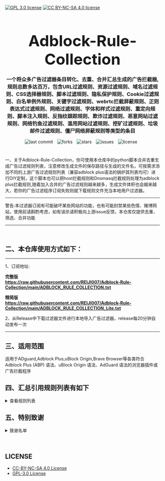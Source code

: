 [![GPL 3.0 license](https://img.shields.io/badge/License-GPL%20v3-blue.svg)](https://github.com/REIJI007/Adblock-Rule-Collection/blob/main/LICENSE-GPL3.0)
[![CC BY-NC-SA 4.0 license](https://img.shields.io/badge/License-CC%20BY--NC--SA%204.0-lightgrey.svg)](https://github.com/REIJI007/Adblock-Rule-Collection/blob/main/LICENSE-CC%20BY-NC-SA%204.0)
<!-- 居中的大标题 -->
<h1 align="center" style="font-size: 50px; margin-bottom: 20px;">Adblock-Rule-Collection</h1>

<!-- 居中的副标题 -->
<h3 align="center" >一个将众多广告过滤器条目转化、去重、合并汇总生成的广告拦截器,规则总数多达百万，包含URL过滤规则、资源过滤规则、域名过滤规则、CSS选择器规则、脚本过滤规则、隐私保护规则、Cookie过滤规则、白名单例外规则、关键字过滤规则、webrtc拦截屏蔽规则、正则表达式过滤规则、网络过滤规则、字体和样式过滤规则、重定向规则、脚本注入规则、反指纹跟踪规则、欺诈过滤规则、恶意网站过滤规则、网络钓鱼过滤规则、滥用网站过滤规则、挖矿过滤规则、垃圾邮件过滤规则、僵尸网络屏蔽规则等类型的条目</h3>

<!-- 徽章（根据需要调整） -->
<p align="center" style="margin-bottom: 40px;">
    <img src="https://img.shields.io/badge/last%20commit-today-brightgreen" alt="last commit" style="margin-right: 10px;">
    <img src="https://img.shields.io/github/forks/REIJI007/Adblock-Rule-Collection" alt="forks" style="margin-right: 10px;">
    <img src="https://img.shields.io/github/stars/REIJI007/Adblock-Rule-Collection" alt="stars" style="margin-right: 10px;">
    <img src="https://img.shields.io/github/issues/REIJI007/Adblock-Rule-Collection" alt="issues" style="margin-right: 10px;">
    <img src="https://img.shields.io/github/license/REIJI007/Adblock-Rule-Collection" alt="license" style="margin-right: 10px;">
</p>


 一、关于Adblock-Rule-Collection，你可使用本仓库中的python脚本合并去重生成广告过滤规则列表，注意修改生成文件的保存路径与生成的文件名，可按需求添加不同的上游广告过滤规则列表（兼容adblock plus语法的锅炉其列表均可）进行DIY定制，这个脚本也可以把host拦截规则和Dnsmasq拦截规则处理为adblock plus拦截规则,随着加入合并的广告过滤规则越来越多，生成文件体积也会越来越大，若你的广告过滤程序订阅失败则就下载规则文件充当本地用户过滤器。

<hr>

 警告:本过滤器订阅有可能破坏某些网站的功能，也有可能封禁某些色情、赌博网站，使用前请斟酌考虑，如有误杀请积极向上游issue反馈，本仓库仅提供去重、筛选、合并功能

<hr>
<br>

## 二、本仓库使用方式如下：

<hr> 
1、订阅地址: 

**完整版** <br>
**https://raw.githubusercontent.com/REIJI007/Adblock-Rule-Collection/main/ADBLOCK_RULE_COLLECTION.txt** <br>

**精简版** <br>
**https://raw.githubusercontent.com/REIJI007/Adblock-Rule-Collection/main/ADBLOCK_RULE_COLLECTION_Lite.txt** <br>

2、从Release中下载过滤器文件进行本地导入广告过滤器，release每20分钟自动发布一次
<hr>


## 三、适用范围
适用于ADguard,Adblock Plus,uBlock Origin,Brave Browser等各类符合Adblock Plus (ABP) 语法、uBlock Origin 语法、AdGuard 语法的浏览器插件或广告拦截程序
<br>


## 四、汇总引用规则列表有如下
<details>
  <summary>查看规则列表</summary>

1. [Anti-ad for AdGuard](https://anti-ad.net/adguard.txt)  
2. [Anti-ad EasyList](https://anti-ad.net/easylist.txt)  
3. [OISD Big List](https://big.oisd.nl)  
4. [EasyList](https://easylist.to/easylist/easylist.txt)  
5. [EasyList AdServers](https://raw.githubusercontent.com/easylist/easylist/master/easylist/easylist_adservers.txt)  
6. [EasyList ThirdParty Servers](https://raw.githubusercontent.com/easylist/easylist/master/easylist/easylist_thirdparty.txt)  
7. [EasyList AdServers Popup](https://raw.githubusercontent.com/easylist/easylist/master/easylist/easylist_adservers_popup.txt)  
8. [EasyList ThirdParty Popup](https://raw.githubusercontent.com/easylist/easylist/master/easylist/easylist_thirdparty_popup.txt)  
9. [EasyList AllowList](https://raw.githubusercontent.com/easylist/easylist/master/easylist/easylist_allowlist.txt)  
10. [EasyList AllowList Dimensions](https://raw.githubusercontent.com/easylist/easylist/master/easylist/easylist_allowlist_dimensions.txt)  
11. [EasyList AllowList General Hide](https://raw.githubusercontent.com/easylist/easylist/master/easylist/easylist_allowlist_general_hide.txt)  
12. [EasyList AllowList Popup](https://raw.githubusercontent.com/easylist/easylist/master/easylist/easylist_allowlist_popup.txt)  
13. [EasyList General Block](https://raw.githubusercontent.com/easylist/easylist/master/easylist/easylist_general_block.txt)  
14. [EasyList General Block Popup](https://raw.githubusercontent.com/easylist/easylist/master/easylist/easylist_general_block_popup.txt)  
15. [EasyList General Hide](https://raw.githubusercontent.com/easylist/easylist/master/easylist/easylist_general_hide.txt)  
16. [EasyPrivacy](https://easylist.to/easylist/easyprivacy.txt)  
17. [EasyPrivacy AllowList](https://raw.githubusercontent.com/easylist/easylist/master/easyprivacy/easyprivacy_allowlist.txt)  
18. [EasyPrivacy AllowList International](https://raw.githubusercontent.com/easylist/easylist/master/easyprivacy/easyprivacy_allowlist_international.txt)  
19. [EasyPrivacy General](https://raw.githubusercontent.com/easylist/easylist/master/easyprivacy/easyprivacy_general.txt)  
20. [EasyPrivacy General EmailTrackers](https://raw.githubusercontent.com/easylist/easylist/master/easyprivacy/easyprivacy_general_emailtrackers.txt)  
21. [EasyPrivacy Third-Party](https://raw.githubusercontent.com/easylist/easylist/master/easyprivacy/easyprivacy_thirdparty.txt)  
22. [EasyPrivacy Third-Party International](https://raw.githubusercontent.com/easylist/easylist/master/easyprivacy/easyprivacy_thirdparty_international.txt)  
23. [EasyPrivacy TrackingServers](https://raw.githubusercontent.com/easylist/easylist/master/easyprivacy/easyprivacy_trackingservers.txt)  
24. [EasyPrivacy TrackingServers ThirdParty](https://raw.githubusercontent.com/easylist/easylist/master/easyprivacy/easyprivacy_trackingservers_thirdparty.txt)  
25. [EasyPrivacy TrackingServers Admiral](https://raw.githubusercontent.com/easylist/easylist/master/easyprivacy/easyprivacy_trackingservers_admiral.txt)  
26. [EasyPrivacy TrackingServers General](https://raw.githubusercontent.com/easylist/easylist/master/easyprivacy/easyprivacy_trackingservers_general.txt)  
27. [EasyPrivacy TrackingServers Mining](https://raw.githubusercontent.com/easylist/easylist/master/easyprivacy/easyprivacy_trackingservers_mining.txt)  
28. [EasyPrivacy TrackingServers Notifications](https://raw.githubusercontent.com/easylist/easylist/master/easyprivacy/easyprivacy_trackingservers_notifications.txt)  
29. [EasyList Cookie List](https://secure.fanboy.co.nz/fanboy-cookiemonster.txt)  
30. [EasyList Cookie AllowList](https://raw.githubusercontent.com/easylist/easylist/master/easylist_cookie/easylist_cookie_allowlist.txt)  
31. [EasyList Cookie AllowList General Hide](https://raw.githubusercontent.com/easylist/easylist/master/easylist_cookie/easylist_cookie_allowlist_general_hide.txt)  
32. [EasyList Cookie General Block](https://raw.githubusercontent.com/easylist/easylist/master/easylist_cookie/easylist_cookie_general_block.txt)  
33. [EasyList Cookie General Hide](https://raw.githubusercontent.com/easylist/easylist/master/easylist_cookie/easylist_cookie_general_hide.txt)  
34. [EasyList Cookie ThirdParty](https://raw.githubusercontent.com/easylist/easylist/master/easylist_cookie/easylist_cookie_thirdparty.txt)  
35. [EasyList China](https://raw.githubusercontent.com/easylist/easylistchina/master/easylistchina.txt)  
36. [Adblock Warning Removal List](https://easylist-downloads.adblockplus.org/antiadblockfilters.txt)  
37. [Fanboy's Annoyance List](https://secure.fanboy.co.nz/fanboy-annoyance.txt)  
38. [Fanboy's Social Blocking List](https://easylist.to/easylist/fanboy-social.txt)  
39. [Fanboy's Anti-thirdparty Fonts](https://www.fanboy.co.nz/fanboy-antifonts.txt)  
40. [Fanboy's Notifications Blocking List](https://raw.githubusercontent.com/DandelionSprout/adfilt/master/Other%20domains%20versions/FanboyNotifications-LoadableInUBO.txt)  
41. [CJX's Annoyance List](https://raw.githubusercontent.com/cjx82630/cjxlist/master/cjx-annoyance.txt)  
42. [CJX's EasyList Lite](https://raw.githubusercontent.com/cjx82630/cjxlist/master/cjxlist.txt)  
43. [CJX's uBlock List](https://raw.githubusercontent.com/cjx82630/cjxlist/master/cjx-ublock.txt)  
44. [Uniartrisan's Adblock List Plus](https://raw.githubusercontent.com/uniartisan/adblock_list/master/adblock_plus.txt)  
45. [Uniartrisan's Privacy List](https://raw.githubusercontent.com/uniartisan/adblock_list/master/adblock_privacy.txt)  
46. [AdRules AdBlock List Plus](https://raw.githubusercontent.com/Cats-Team/AdRules/main/adblock_plus.txt)  
47. [AdRules DNS List](https://raw.githubusercontent.com/Cats-Team/AdRules/main/dns.txt)  
48. [AdBlock DNS](https://raw.githubusercontent.com/217heidai/adblockfilters/main/rules/adblockdns.txt)  
49. [AdBlock Filter](https://raw.githubusercontent.com/217heidai/adblockfilters/main/rules/adblockfilters.txt)  
50. [GOODBYEADS](https://raw.githubusercontent.com/8680/GOODBYEADS/master/data/rules/adblock.txt)
51. [GOODBYEADS-DNS](https://raw.githubusercontent.com/8680/GOODBYEADS/master/data/rules/dns.txt)  
52. [GOODBYEADS-allow](https://raw.githubusercontent.com/8680/GOODBYEADS/master/data/rules/allow.txt)  
53. [AWAvenue-Ads-Rule](https://raw.githubusercontent.com/TG-Twilight/AWAvenue-Ads-Rule/main/AWAvenue-Ads-Rule.txt)  
54. [uBlock filters](https://raw.githubusercontent.com/uBlockOrigin/uAssets/master/filters/filters.txt)  
55. [uBlock privacy filter](https://raw.githubusercontent.com/uBlockOrigin/uAssets/master/filters/privacy.txt)  
56. [uBlock mobile filter](https://raw.githubusercontent.com/uBlockOrigin/uAssets/master/filters/filters-mobile.txt)  
57. [uBlock Badware risks filter](https://raw.githubusercontent.com/uBlockOrigin/uAssets/master/filters/badware.txt)  
58. [uBlock Annoyances-Cookies filter](https://raw.githubusercontent.com/uBlockOrigin/uAssets/master/filters/annoyances-cookies.txt)  
59. [uBlock Annoyances-others filter](https://raw.githubusercontent.com/uBlockOrigin/uAssets/master/filters/annoyances-others.txt)  
60. [uBlock Resource abuse filters](https://raw.githubusercontent.com/uBlockOrigin/uAssets/master/filters/resource-abuse.txt)  
61. [uBlock Unbreak filter](https://raw.githubusercontent.com/uBlockOrigin/uAssets/master/filters/unbreak.txt)  
62. [ADguard Base filter](https://raw.githubusercontent.com/AdguardTeam/FiltersRegistry/refs/heads/master/filters/filter_2_Base/filter.txt)  
63. [ADguard Spyware filter](https://raw.githubusercontent.com/AdguardTeam/FiltersRegistry/refs/heads/master/filters/filter_3_Spyware/filter.txt)  
64. [ADguard Social filter](https://raw.githubusercontent.com/AdguardTeam/FiltersRegistry/refs/heads/master/filters/filter_4_Social/filter.txt)  
65. [ADguard Mobile filter](https://raw.githubusercontent.com/AdguardTeam/FiltersRegistry/refs/heads/master/filters/filter_11_Mobile/filter.txt)  
66. [ADguard Annoyances filter](https://raw.githubusercontent.com/AdguardTeam/FiltersRegistry/refs/heads/master/filters/filter_14_Annoyances/filter.txt)  
67. [ADguard DnsFilter](https://raw.githubusercontent.com/AdguardTeam/FiltersRegistry/refs/heads/master/filters/filter_15_DnsFilter/filter.txt)  
68. [ADguard TrackParam filter](https://raw.githubusercontent.com/AdguardTeam/FiltersRegistry/refs/heads/master/filters/filter_17_TrackParam/filter.txt)  
69. [ADguard Annoyances_Cookies filter](https://raw.githubusercontent.com/AdguardTeam/FiltersRegistry/refs/heads/master/filters/filter_18_Annoyances_Cookies/filter.txt)  
70. [ADguard Annoyances_Popups filter](https://raw.githubusercontent.com/AdguardTeam/FiltersRegistry/refs/heads/master/filters/filter_19_Annoyances_Popups/filter.txt)  
71. [ADguard Annoyances_MobileApp filter](https://raw.githubusercontent.com/AdguardTeam/FiltersRegistry/refs/heads/master/filters/filter_20_Annoyances_MobileApp/filter.txt)  
72. [ADguard Annoyances_Other filter](https://raw.githubusercontent.com/AdguardTeam/FiltersRegistry/refs/heads/master/filters/filter_21_Annoyances_Other/filter.txt)  
73. [ADguard Annoyances_Widgets filter](https://raw.githubusercontent.com/AdguardTeam/FiltersRegistry/refs/heads/master/filters/filter_22_Annoyances_Widgets/filter.txt)  
74. [ADguard Chinese filter](https://raw.githubusercontent.com/AdguardTeam/FiltersRegistry/refs/heads/master/filters/filter_224_Chinese/filter.txt)  
75. [ADguard ThirdParty EasyList](https://raw.githubusercontent.com/AdguardTeam/FiltersRegistry/refs/heads/master/filters/ThirdParty/filter_101_EasyList/filter.txt)  
76. [ADguard ThirdParty EasyListChina](https://raw.githubusercontent.com/AdguardTeam/FiltersRegistry/refs/heads/master/filters/ThirdParty/filter_104_EasyListChina/filter.txt)  
77. [ADguard ThirdParty EasyPrivacy](https://raw.githubusercontent.com/AdguardTeam/FiltersRegistry/refs/heads/master/filters/ThirdParty/filter_118_EasyPrivacy/filter.txt)  
78. [ADguard ThirdParty Fanboy's Annoyance List](https://raw.githubusercontent.com/AdguardTeam/FiltersRegistry/refs/heads/master/filters/ThirdParty/filter_122_FanboysAnnoyances/filter.txt)  
79. [ADguard ThirdParty Fanboy's Social Blocking List](https://raw.githubusercontent.com/AdguardTeam/FiltersRegistry/refs/heads/master/filters/ThirdParty/filter_123_FanboysSocialBlockingList/filter.txt)  
80. [ADguard ThirdParty Web Annoyances Ultralist](https://raw.githubusercontent.com/AdguardTeam/FiltersRegistry/refs/heads/master/filters/ThirdParty/filter_201_WebAnnoyancesUltralist/filter.txt)  
81. [ADguard ThirdParty Peter Lowe's List](https://raw.githubusercontent.com/AdguardTeam/FiltersRegistry/refs/heads/master/filters/ThirdParty/filter_204_PeterLowesList/filter.txt)  
82. [ADguard ThirdParty Adblock Warning Removal List](https://raw.githubusercontent.com/AdguardTeam/FiltersRegistry/refs/heads/master/filters/ThirdParty/filter_207_AdblockWarningRemovalList/filter.txt)  
83. [ADguard ThirdParty Online Malicious URL Blocklist](https://raw.githubusercontent.com/AdguardTeam/FiltersRegistry/refs/heads/master/filters/ThirdParty/filter_208_Online_Malicious_URL_Blocklist/filter.txt)  
84. [ADguard ThirdParty ADgk Mobile China list](https://raw.githubusercontent.com/AdguardTeam/FiltersRegistry/refs/heads/master/filters/ThirdParty/filter_209_ADgkMobileChinalist/filter.txt)  
85. [ADguard ThirdParty Spam404](https://raw.githubusercontent.com/AdguardTeam/FiltersRegistry/refs/heads/master/filters/ThirdParty/filter_210_Spam404/filter.txt)  
86. [ADguard ThirdParty Anti-Adblock Killer](https://raw.githubusercontent.com/AdguardTeam/FiltersRegistry/refs/heads/master/filters/ThirdParty/filter_211_AntiAdblockKillerReek/filter.txt)  
87. [ADguard ThirdParty China List And EasyList](https://raw.githubusercontent.com/AdguardTeam/FiltersRegistry/refs/heads/master/filters/ThirdParty/filter_219_ChinaListAndEasyList/filter.tx)  
88. [ADguard ThirdParty CJX's Annoyance List](https://raw.githubusercontent.com/AdguardTeam/FiltersRegistry/refs/heads/master/filters/ThirdParty/filter_220_CJXsAnnoyanceList/filter.txt)  
89. [ADguard ThirdParty xinggsf](https://raw.githubusercontent.com/AdguardTeam/FiltersRegistry/refs/heads/master/filters/ThirdParty/filter_228_xinggsf/filter.txt)  
90. [ADguard ThirdParty I Don't Care About Cookies](https://raw.githubusercontent.com/AdguardTeam/FiltersRegistry/refs/heads/master/filters/ThirdParty/filter_229_IdontCareAboutCookies/filter.txt)  
91. [ADguard ThirdParty Fanboy Antifonts](https://raw.githubusercontent.com/AdguardTeam/FiltersRegistry/refs/heads/master/filters/ThirdParty/filter_239_FanboyAntifonts/filter.txt)  
92. [ADguard ThirdParty BarbBlock](https://raw.githubusercontent.com/AdguardTeam/FiltersRegistry/refs/heads/master/filters/ThirdParty/filter_240_BarbBlock/filter.txt)  
93. [ADguard ThirdParty Fanboy Cookiemonster](https://raw.githubusercontent.com/AdguardTeam/FiltersRegistry/refs/heads/master/filters/ThirdParty/filter_241_FanboyCookiemonster/filter.txt)  
94. [ADguard ThirdParty NoCoin](https://raw.githubusercontent.com/AdguardTeam/FiltersRegistry/refs/heads/master/filters/ThirdParty/filter_242_NoCoin/filter.txt)  
95. [ADguard ThirdParty Dandelion Sprout Annoyances](https://raw.githubusercontent.com/AdguardTeam/FiltersRegistry/refs/heads/master/filters/ThirdParty/filter_250_DandelionSproutAnnoyances/filter.txt)  
96. [ADguard ThirdParty Legitimate URL Shortener](https://raw.githubusercontent.com/AdguardTeam/FiltersRegistry/refs/heads/master/filters/ThirdParty/filter_251_LegitimateURLShortener/filter.txt)  
97. [ADguard ThirdParty Phishing URL Blocklist](https://raw.githubusercontent.com/AdguardTeam/FiltersRegistry/refs/heads/master/filters/ThirdParty/filter_255_Phishing_URL_Blocklist/filter.txt)  
98. [ADguard ThirdParty Scam Blocklist](https://raw.githubusercontent.com/AdguardTeam/FiltersRegistry/refs/heads/master/filters/ThirdParty/filter_256_Scam_Blocklist/filter.txt)  
99. [ADguard ThirdParty uBlock Origin Badware risks](https://raw.githubusercontent.com/AdguardTeam/FiltersRegistry/refs/heads/master/filters/ThirdParty/filter_257_uBlock_Origin_Badware_risks/filter.txt)  
100. [AdGuard Base filter?first-party servers](https://raw.githubusercontent.com/AdguardTeam/AdguardFilters/master/BaseFilter/sections/adservers_firstparty.txt)
101. [AdGuard Base filter?foreign servers](https://raw.githubusercontent.com/AdguardTeam/AdguardFilters/master/BaseFilter/sections/foreign.txt)  
102. [AdGuard Base filter cryptominers](https://raw.githubusercontent.com/AdguardTeam/AdguardFilters/master/BaseFilter/sections/cryptominers.txt)  
103. [AdGuard Base filter-adservers](https://raw.githubusercontent.com/AdguardTeam/AdguardFilters/master/BaseFilter/sections/adservers.txt)  
104. [AdGuard Base filter-adservers_firstparty](https://raw.githubusercontent.com/AdguardTeam/AdguardFilters/master/BaseFilter/sections/adservers_firstparty.txt)  
105. [AdGuard Base filter-allowlist](https://raw.githubusercontent.com/AdguardTeam/AdguardFilters/master/BaseFilter/sections/allowlist.txt)  
106. [AdGuard Base filter-allowlist_stealth](https://raw.githubusercontent.com/AdguardTeam/AdguardFilters/master/BaseFilter/sections/allowlist_stealth.txt)  
107. [AdGuard Base filter-antiadblock](https://raw.githubusercontent.com/AdguardTeam/AdguardFilters/master/BaseFilter/sections/antiadblock.txt)  
108. [AdGuard Base filter-replace](https://raw.githubusercontent.com/AdguardTeam/AdguardFilters/master/BaseFilter/sections/replace.txt)  
109. [AdGuard Base filter-content_blocker](https://raw.githubusercontent.com/AdguardTeam/AdguardFilters/master/BaseFilter/sections/content_blocker.txt)  
110. [AdGuard Exclusion rules](https://raw.githubusercontent.com/AdguardTeam/AdGuardSDNSFilter/master/Filters/exclusions.txt)  
111. [AdGuard Exception rules](https://raw.githubusercontent.com/AdguardTeam/AdGuardSDNSFilter/master/Filters/exceptions.txt)  
112. [AdGuardSDNSFilter](https://raw.githubusercontent.com/AdguardTeam/AdGuardSDNSFilter/master/Filters/rules.txt)  
113. [AdGuard Tracking Protection filter ? first-party trackers](https://raw.githubusercontent.com/AdguardTeam/AdguardFilters/master/SpywareFilter/sections/tracking_servers_firstparty.txt)  
114. [AdGuard Tracking Protection filter ? third-party trackers](https://raw.githubusercontent.com/AdguardTeam/AdguardFilters/master/SpywareFilter/sections/tracking_servers.txt)  
115. [AdGuard Tracking Protection filter ? mobile trackers](https://raw.githubusercontent.com/AdguardTeam/AdguardFilters/master/SpywareFilter/sections/mobile.txt)  
116. [AdGuard Social filter-allowlist](https://raw.githubusercontent.com/AdguardTeam/AdguardFilters/master/SocialFilter/sections/allowlist.txt)  
117. [AdGuard Social filter-general_elemhide](https://raw.githubusercontent.com/AdguardTeam/AdguardFilters/master/SocialFilter/sections/general_elemhide.txt)  
118. [AdGuard Social filter-general_extensions](https://raw.githubusercontent.com/AdguardTeam/AdguardFilters/master/SocialFilter/sections/general_extensions.txt)  
119. [AdGuard Social filter-general_url](https://raw.githubusercontent.com/AdguardTeam/AdguardFilters/master/SocialFilter/sections/general_url.txt)  
120. [AdGuard Social filter-popups](https://raw.githubusercontent.com/AdguardTeam/AdguardFilters/master/SocialFilter/sections/popups.txt)  
121. [AdGuard Social filter-social_trackers](https://raw.githubusercontent.com/AdguardTeam/AdguardFilters/master/SocialFilter/sections/social_trackers.txt)  
122. [AdGuard Annoyances filter-cookies_allowlist](https://raw.githubusercontent.com/AdguardTeam/AdguardFilters/master/AnnoyancesFilter/Cookies/sections/cookies_allowlist.txt)  
123. [AdGuard Annoyances filter-cookies_general](https://raw.githubusercontent.com/AdguardTeam/AdguardFilters/master/AnnoyancesFilter/Cookies/sections/cookies_general.txt)  
124. [AdGuard Annoyances filter-mobile-app_allowlist](https://raw.githubusercontent.com/AdguardTeam/AdguardFilters/master/AnnoyancesFilter/MobileApp/sections/mobile-app_allowlist.txt)  
125. [AdGuard Annoyances filter-mobile-app_general](https://raw.githubusercontent.com/AdguardTeam/AdguardFilters/master/AnnoyancesFilter/MobileApp/sections/mobile-app_general.txt)  
126. [AdGuard Annoyances filter-popups-antiadblock](https://raw.githubusercontent.com/AdguardTeam/AdguardFilters/master/AnnoyancesFilter/Popups/sections/antiadblock.txt)  
127. [AdGuard Annoyances filter-popups-allowlist](https://raw.githubusercontent.com/AdguardTeam/AdguardFilters/master/AnnoyancesFilter/Popups/sections/popups_allowlist.txt)  
128. [AdGuard Annoyances filter-popups-general](https://raw.githubusercontent.com/AdguardTeam/AdguardFilters/master/AnnoyancesFilter/Popups/sections/popups_general.txt)  
129. [AdGuard Annoyances filter-popups-push-notifications_allowlist](https://raw.githubusercontent.com/AdguardTeam/AdguardFilters/master/AnnoyancesFilter/Popups/sections/push-notifications_allowlist.txt)  
130. [AdGuard Annoyances filter-popups-push-notifications_general](https://raw.githubusercontent.com/AdguardTeam/AdguardFilters/master/AnnoyancesFilter/Popups/sections/push-notifications_general.txt)  
131. [AdGuard Annoyances filter-popups-subscriptions_allowlist](https://raw.githubusercontent.com/AdguardTeam/AdguardFilters/master/AnnoyancesFilter/Popups/sections/subscriptions_allowlist.txt)  
132. [AdGuard Annoyances filter-popups-subscriptions_general](https://raw.githubusercontent.com/AdguardTeam/AdguardFilters/master/AnnoyancesFilter/Popups/sections/subscriptions_general.txt)  
133. [AdGuard Annoyances filter-Widgets](https://raw.githubusercontent.com/AdguardTeam/AdguardFilters/master/AnnoyancesFilter/Widgets/sections/widgets.txt)  
134. [AdGuard CNAME original trackers list](https://raw.githubusercontent.com/AdguardTeam/cname-trackers/master/data/combined_original_trackers.txt)  
135. [AdGuard CNAME disguised ads list](https://raw.githubusercontent.com/AdguardTeam/cname-trackers/master/data/combined_disguised_ads.txt)  
136. [AdGuard CNAME disguised clickthroughs list](https://raw.githubusercontent.com/AdguardTeam/cname-trackers/master/data/combined_disguised_clickthroughs.txt)  
137. [AdGuard CNAME disguised microsites list](https://raw.githubusercontent.com/AdguardTeam/cname-trackers/master/data/combined_disguised_microsites.txt)  
138. [AdGuard CNAME disguised trackers list](https://raw.githubusercontent.com/AdguardTeam/cname-trackers/master/data/combined_disguised_trackers.txt)  
139. [AdGuard CNAME disguised mail_trackers list](https://raw.githubusercontent.com/AdguardTeam/cname-trackers/master/data/combined_disguised_mail_trackers.txt)  
140. [AdGuard for Android](https://filters.adtidy.org/android/filters/11.txt)  
141. [AdGuard for iOS](https://filters.adtidy.org/ios/filters/11.txt)  
142. [AdGuard Chinese filter-adservers](https://raw.githubusercontent.com/AdguardTeam/AdguardFilters/master/ChineseFilter/sections/adservers.txt)  
143. [AdGuard Chinese filter-adservers_firstparty](https://raw.githubusercontent.com/AdguardTeam/AdguardFilters/master/ChineseFilter/sections/adservers_firstparty.txt)  
144. [AdGuard ChineseFilter-allowlist](https://raw.githubusercontent.com/AdguardTeam/AdguardFilters/master/ChineseFilter/sections/allowlist.txt)  
145. [AdGuard ChineseFilter-antiadblock](https://raw.githubusercontent.com/AdguardTeam/AdguardFilters/master/ChineseFilter/sections/antiadblock.txt)  
146. [AdGuard ChineseFilter-general_elemhide](https://raw.githubusercontent.com/AdguardTeam/AdguardFilters/master/ChineseFilter/sections/general_elemhide.txt)  
147. [AdGuard ChineseFilter-general_extensions](https://raw.githubusercontent.com/AdguardTeam/AdguardFilters/master/ChineseFilter/sections/general_extensions.txt)  
148. [AdGuard ChineseFilter-general_url](https://raw.githubusercontent.com/AdguardTeam/AdguardFilters/master/ChineseFilter/sections/general_url.txt)  
149. [AdGuard ChineseFilter-replace](https://raw.githubusercontent.com/AdguardTeam/AdguardFilters/master/ChineseFilter/sections/replace.txt)  
150. [AdGuard Mobile filter-adservers](https://raw.githubusercontent.com/AdguardTeam/AdguardFilters/master/MobileFilter/sections/adservers.txt)
151. [AdGuard MobileFilter-allowlist_app](https://raw.githubusercontent.com/AdguardTeam/AdguardFilters/master/MobileFilter/sections/allowlist_app.txt)
152. [AdGuard MobileFilter-allowlist_web](https://raw.githubusercontent.com/AdguardTeam/AdguardFilters/master/MobileFilter/sections/allowlist_web.txt)
153. [AdGuard MobileFilter-antiadblock](https://raw.githubusercontent.com/AdguardTeam/AdguardFilters/master/MobileFilter/sections/antiadblock.txt)
154. [AdGuard MobileFilter-general_elemhide](https://raw.githubusercontent.com/AdguardTeam/AdguardFilters/master/MobileFilter/sections/general_elemhide.txt)
155. [AdGuard MobileFilter-general_extensions](https://raw.githubusercontent.com/AdguardTeam/AdguardFilters/master/MobileFilter/sections/general_extensions.txt)
156. [AdGuard MobileFilter-general_url](https://raw.githubusercontent.com/AdguardTeam/AdguardFilters/master/MobileFilter/sections/general_url.txt)
157. [AdGuard MobileFilter-replace](https://raw.githubusercontent.com/AdguardTeam/AdguardFilters/master/MobileFilter/sections/replace.txt)
158. [AdGuard SpywareFilter-allowlist](https://raw.githubusercontent.com/AdguardTeam/AdguardFilters/master/SpywareFilter/sections/allowlist.txt)
159. [AdGuard SpywareFilter-cookies_allowlist](https://raw.githubusercontent.com/AdguardTeam/AdguardFilters/master/SpywareFilter/sections/cookies_allowlist.txt)
160. [AdGuard SpywareFilter-cookies_general](https://raw.githubusercontent.com/AdguardTeam/AdguardFilters/master/SpywareFilter/sections/cookies_general.txt)
161. [AdGuard SpywareFilter-cookies_specific](https://raw.githubusercontent.com/AdguardTeam/AdguardFilters/master/SpywareFilter/sections/cookies_specific.txt)
162. [AdGuard SpywareFilter-general_elemhide](https://raw.githubusercontent.com/AdguardTeam/AdguardFilters/master/SpywareFilter/sections/general_elemhide.txt)
163. [AdGuard SpywareFilter-general_extensions](https://raw.githubusercontent.com/AdguardTeam/AdguardFilters/master/SpywareFilter/sections/general_extensions.txt)
164. [AdGuard SpywareFilter-general_url](https://raw.githubusercontent.com/AdguardTeam/AdguardFilters/master/SpywareFilter/sections/general_url.txt)
165. [AdGuard SpywareFilter-mobile](https://raw.githubusercontent.com/AdguardTeam/AdguardFilters/master/SpywareFilter/sections/mobile.txt)
166. [AdGuard SpywareFilter-mobile_allowlist](https://raw.githubusercontent.com/AdguardTeam/AdguardFilters/master/SpywareFilter/sections/mobile_allowlist.txt)
167. [AdGuard SpywareFilter-tracking_servers](https://raw.githubusercontent.com/AdguardTeam/AdguardFilters/master/SpywareFilter/sections/tracking_servers.txt)
168. [AdGuard SpywareFilter-tracking_servers_firstparty](https://raw.githubusercontent.com/AdguardTeam/AdguardFilters/master/SpywareFilter/sections/tracking_servers_firstparty.txt)
169. [AdGuard TrackParamFilter-allowlist](https://raw.githubusercontent.com/AdguardTeam/AdguardFilters/master/TrackParamFilter/sections/allowlist.txt)
170. [AdGuard TrackParamFilter-general_url](https://raw.githubusercontent.com/AdguardTeam/AdguardFilters/master/TrackParamFilter/sections/general_url.txt)
171. [HyperADRules](https://raw.githubusercontent.com/Lynricsy/HyperADRules/master/rules.txt)
172. [HyperADRules-DNS](https://raw.githubusercontent.com/Lynricsy/HyperADRules/master/dns.txt)
173. [HyperADRules-allow](https://raw.githubusercontent.com/Lynricsy/HyperADRules/master/allow.txt)
174. [TheBestAdrules](https://raw.githubusercontent.com/guandasheng/adguardhome/main/rule/all.txt)
175. [xinggsf's rules](https://raw.githubusercontent.com/xinggsf/Adblock-Plus-Rule/master/rule.txt)
176. [xinggsf's mv rules](https://raw.githubusercontent.com/xinggsf/Adblock-Plus-Rule/master/mv.txt)
177. [adblock-nocoin-list](https://raw.githubusercontent.com/hoshsadiq/adblock-nocoin-list/master/nocoin.txt)
178. [GoodbyeAds-AdBlock-Filter](https://raw.githubusercontent.com/jerryn70/GoodbyeAds/master/Formats/GoodbyeAds-AdBlock-Filter.txt)
179. [GoodbyeAds-Ultra-AdBlock-Filter](https://raw.githubusercontent.com/jerryn70/GoodbyeAds/master/Formats/GoodbyeAds-Ultra-AdBlock-Filter.txt)
180. [Phishing URL Blocklist——AdGuard](https://malware-filter.gitlab.io/malware-filter/phishing-filter-ag.txt)
181. [Phishing URL Blocklist——AdGuard Home](https://malware-filter.gitlab.io/malware-filter/phishing-filter-agh.txt)
182. [Phishing URL Blocklist——uBlock Origin](https://malware-filter.gitlab.io/malware-filter/phishing-filter.txt)
183. [Malicious URL Blocklist——AdGuard](https://malware-filter.gitlab.io/malware-filter/urlhaus-filter-ag.txt)
184. [Malicious URL Blocklist——AdGuard Home](https://malware-filter.gitlab.io/malware-filter/urlhaus-filter-agh.txt)
185. [Malicious URL Blocklist——uBlock Origin](https://malware-filter.gitlab.io/malware-filter/urlhaus-filter.txt)
186. [Tracking JS Blocklist](https://malware-filter.gitlab.io/malware-filter/tracking-filter.txt)
187. [Botnet IP Blocklist——AdGuard](https://malware-filter.gitlab.io/malware-filter/botnet-filter-ag.txt)
188. [Botnet IP Blocklist——AdGuard Home](https://malware-filter.gitlab.io/malware-filter/botnet-filter-agh.txt)
189. [Botnet IP Blocklist——uBlock Origin](https://malware-filter.gitlab.io/malware-filter/botnet-filter.txt)
190. [ABP filters](https://easylist-msie.adblockplus.org/abp-filters-anti-cv.txt)
191. [adgk](https://raw.githubusercontent.com/banbendalao/ADgk/master/ADgk.txt)
192. [yokoffing's Annoyance List](https://raw.githubusercontent.com/yokoffing/filterlists/main/annoyance_list.txt)
193. [yokoffing's Privacy Essentials](https://raw.githubusercontent.com/yokoffing/filterlists/main/privacy_essentials.txt)
194. [Spam404's Adblock-list](https://raw.githubusercontent.com/Spam404/lists/master/adblock-list.txt)
195. [Brave-specific filter](https://raw.githubusercontent.com/brave/adblock-lists/master/brave-lists/brave-specific.txt)
196. [Brave-ios-specific filter](https://raw.githubusercontent.com/brave/adblock-lists/master/brave-lists/brave-ios-specific.txt)
197. [Brave-Android-specific filter](https://raw.githubusercontent.com/brave/adblock-lists/master/brave-lists/brave-android-specific.txt)
198. [Brave-Firstparty filter](https://raw.githubusercontent.com/brave/adblock-lists/master/brave-lists/brave-firstparty.txt)
199. [Brave-Firstparty-cname filter](https://raw.githubusercontent.com/brave/adblock-lists/master/brave-lists/brave-firstparty-cname.txt)
200. [Brave-Unbreak filter](https://raw.githubusercontent.com/brave/adblock-lists/master/brave-unbreak.txt)
201. [Filter unblocking search ads and self-promotions](https://raw.githubusercontent.com/AdguardTeam/FiltersRegistry/master/filters/filter_10_Useful/filter.txt)
202. [Peter Lowe’s Ad and Tracking Server List](https://pgl.yoyo.org/adservers/serverlist.php?hostformat=adblockplus&showintro=0)
203. [Dandelion Sprout's Anti-Malware List (for AdGuard)](https://raw.githubusercontent.com/DandelionSprout/adfilt/master/Alternate%20versions%20Anti-Malware%20List/AntiMalwareAdGuard.txt)
204. [Dandelion Sprout's Anti-Malware List (for Adblock Plus and AdBlock)](https://raw.githubusercontent.com/DandelionSprout/adfilt/master/Alternate%20versions%20Anti-Malware%20List/AntiMalwareABP.txt)
205. [Dandelion Sprout's Compilation List](https://raw.githubusercontent.com/DandelionSprout/adfilt/refs/heads/master/AdGuard%20Home%20Compilation%20List/AdGuardHomeCompilationList.txt)
206. [The Block List Project - Smart TV List](https://raw.githubusercontent.com/blocklistproject/Lists/master/adguard/smart-tv-ags.txt)
207. [The Block List Project - Ads List](https://raw.githubusercontent.com/blocklistproject/Lists/master/adguard/ads-ags.txt)
208. [The Block List Project - Basic Starter List](https://raw.githubusercontent.com/blocklistproject/Lists/master/adguard/basic-ags.txt)
209. [The Block List Project - Tracking List](https://raw.githubusercontent.com/blocklistproject/Lists/master/adguard/tracking-ags.txt)
210. [The Block List Project - Malware List](https://raw.githubusercontent.com/blocklistproject/Lists/master/adguard/malware-ags.txt)
211. [The Block List Project - Scam List](https://raw.githubusercontent.com/blocklistproject/Lists/master/adguard/scam-ags.txt)
212. [The Block List Project - Phishing List](https://raw.githubusercontent.com/blocklistproject/Lists/master/adguard/phishing-ags.txt)
213. [The Block List Project - Ransomware List](https://raw.githubusercontent.com/blocklistproject/Lists/master/adguard/ransomware-ags.txt)
214. [The Block List Project - Fraud List](https://raw.githubusercontent.com/blocklistproject/Lists/master/adguard/fraud-ags.txt)
215. [The Block List Project - Abuse List](https://raw.githubusercontent.com/blocklistproject/Lists/master/adguard/abuse-ags.txt)
216. [The Block List Project - Redirect List](https://raw.githubusercontent.com/blocklistproject/Lists/master/adguard/redirect-ags.txt)
217. [Anti-Adblock Killer](https://raw.githubusercontent.com/reek/anti-adblock-killer/master/anti-adblock-killer-filters.txt)
218. [Scam Blocklist (Adblock Plus)](https://raw.githubusercontent.com/durablenapkin/scamblocklist/master/adguard.txt)
219. [Smart-TV Blocklist for AdGuard Home](https://raw.githubusercontent.com/Perflyst/PiHoleBlocklist/master/SmartTV-AGH.txt)
220. [HaGeZi's Pro DNS Blocklist](https://raw.githubusercontent.com/hagezi/dns-blocklists/main/adblock/pro.txt)
221. [HaGeZi's Fake DNS Blocklist](https://raw.githubusercontent.com/hagezi/dns-blocklists/main/adblock/fake.txt)
222. [HaGeZi's Light DNS Blocklist](https://raw.githubusercontent.com/hagezi/dns-blocklists/main/adblock/light.txt)
223. [HaGeZi's DynDNS Blocklist](https://raw.githubusercontent.com/hagezi/dns-blocklists/main/adblock/dyndns.txt)
224. [HaGeZi's Normal DNS Blocklist](https://raw.githubusercontent.com/hagezi/dns-blocklists/main/adblock/multi.txt)
225. [HaGeZi's Personal DNS Blocklist](https://raw.githubusercontent.com/hagezi/dns-blocklists/main/adblock/personal.txt)
226. [HaGeZi's Pop-Up Ads DNS Blocklist](https://raw.githubusercontent.com/hagezi/dns-blocklists/main/adblock/popupads.txt)
227. [HaGeZi's Ultimate DNS Blocklist](https://raw.githubusercontent.com/hagezi/dns-blocklists/main/adblock/ultimate.txt)
228. [HaGeZi's The World's Most Abused TLDs - Aggressive](https://raw.githubusercontent.com/hagezi/dns-blocklists/main/adblock/spam-tlds-adblock-aggressive.txt)
229. [HaGeZi's The World's Most Abused TLDs - Allow](https://raw.githubusercontent.com/hagezi/dns-blocklists/main/adblock/spam-tlds-adblock-allow.txt)
230. [HaGeZi's Threat Intelligence Feeds DNS Blocklist](https://raw.githubusercontent.com/hagezi/dns-blocklists/main/adblock/tif.txt)
231. [HaGeZi's Allowlist Referral](https://raw.githubusercontent.com/hagezi/dns-blocklists/main/adblock/whitelist-referral.txt)
232. [HaGeZi's Allowlist URL Shortener](https://raw.githubusercontent.com/hagezi/dns-blocklists/main/adblock/whitelist-urlshortener.txt)
233. [neodevpro's adblock list](https://raw.githubusercontent.com/neodevpro/neodevhost/master/adblocker)
234. [notracking's adblock List](https://raw.githubusercontent.com/notracking/hosts-blocklists/master/adblock/adblock.txt)
235. [damengzhu's adblock List](https://raw.githubusercontent.com/damengzhu/banad/main/jiekouAD.txt)
236. [damengzhu's DNS List](https://raw.githubusercontent.com/damengzhu/banad/main/dnslist.txt)
237. [hectorm's adblock List](https://hblock.molinero.dev/hosts_adblock.txt)
238. [1Hosts's adblock list](https://raw.githubusercontent.com/badmojr/1Hosts/master/Pro/adblock.txt)
239. [DD-AD](https://raw.githubusercontent.com/afwfv/DD-AD/main/rule/all.txt)

  

</details>

## 五、特别致谢


<details>
  <summary>致谢名单</summary>

1. [anti-AD](https://github.com/privacy-protection-tools/anti-AD)
2. [easylist](https://github.com/easylist/easylist)
3. [cjxlist](https://github.com/cjx82630/cjxlist)
4. [uniartisan](https://github.com/uniartisan/adblock_list)
5. [Cats-Team](https://github.com/Cats-Team/AdRules)
6. [217heidai](https://github.com/217heidai/adblockfilters)
7. [GOODBYEADS](https://github.com/8680/GOODBYEADS)
8. [AWAvenue-Ads-Rule](https://github.com/TG-Twilight/AWAvenue-Ads-Rule)
9. [uBlockOrigin](https://github.com/uBlockOrigin/uAssets)
10. [ADguardTeam](https://github.com/AdguardTeam/AdGuardFilters)
11. [HyperADRules](https://github.com/Lynricsy/HyperADRules)
12. [guandasheng](https://github.com/guandasheng/adguardhome)
13. [xinggsf](https://github.com/xinggsf/Adblock-Plus-Rule)
14. [hoshsadiq](https://github.com/hoshsadiq/adblock-nocoin-list)
15. [jerryn70](https://github.com/jerryn70/GoodbyeAds)
16. [malware-filter](https://gitlab.com/malware-filter)
17. [abp-filters](https://gitlab.com/eyeo/anti-cv/abp-filters-anti-cv)
18. [banbendalao](https://github.com/banbendalao/ADgk)
19. [yokoffing](https://github.com/yokoffing/filterlists)
20. [Spam404](https://github.com/Spam404/lists)
21. [brave](https://github.com/brave/adblock-lists)
22. [Peter Lowe](https://pgl.yoyo.org/adservers/)
23. [DandelionSprout](https://github.com/DandelionSprout/adfilt)
24. [blocklistproject](https://github.com/blocklistproject/Lists)
25. [reek](https://github.com/reek/anti-adblock-killer)
26. [durablenapkin](https://github.com/durablenapkin/scamblocklist)
27. [oisd](https://github.com/sjhgvr/oisd)
28. [Perflyst](https://github.com/Perflyst/PiHoleBlocklist)
29. [hagezi](https://github.com/hagezi/dns-blocklists)
30. [neodevpro](https://github.com/neodevpro/neodevhost)
31. [notracking](https://github.com/notracking/hosts-blocklists)
32. [damengzhu](https://github.com/damengzhu/banad)
33. [hectorm](https://github.com/hectorm/hblock)
34. [badmojr](https://github.com/badmojr/1Hosts)
35. [afwfv](https://github.com/afwfv/DD-AD)
36. [paulgb](https://github.com/paulgb/BarbBlock)

  </details>






<br>
<br>


## LICENSE
- [CC-BY-NC-SA 4.0 License](https://github.com/REIJI007/Adblock-Rule-Collection/blob/main/LICENSE-CC%20BY-NC-SA%204.0)
- [GPL-3.0 License](https://github.com/REIJI007/Adblock-Rule-Collection/blob/main/LICENSE-GPL3.0)
